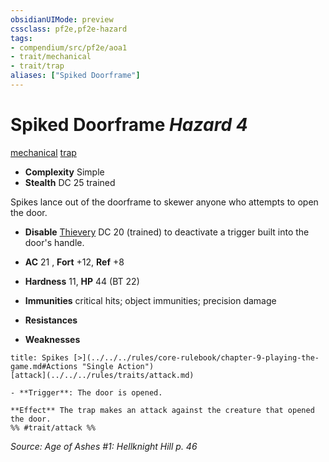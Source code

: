 ```yaml
---
obsidianUIMode: preview
cssclass: pf2e,pf2e-hazard
tags:
- compendium/src/pf2e/aoa1
- trait/mechanical
- trait/trap
aliases: ["Spiked Doorframe"]
---
```

# Spiked Doorframe *Hazard 4*  
[mechanical](../../../Rules/traits/mechanical.md)  [trap](../../../Rules/traits/trap.md)  

- **Complexity** Simple
- **Stealth** DC 25 trained  

Spikes lance out of the doorframe to skewer anyone who attempts to open the door.

- **Disable** [Thievery](../../skills.md#Thievery) DC 20 (trained) to deactivate a trigger built into the door's handle.  

- **AC** 21 , **Fort** +12, **Ref** +8
- **Hardness** 11, **HP** 44 (BT 22)
- **Immunities** critical hits; object immunities; precision damage
- **Resistances** 
- **Weaknesses** 
     
```ad-embed-ability
title: Spikes [>](../../../rules/core-rulebook/chapter-9-playing-the-game.md#Actions "Single Action")
[attack](../../../rules/traits/attack.md)  

- **Trigger**: The door is opened.

**Effect** The trap makes an attack against the creature that opened the door.  
%% #trait/attack %%
```

*Source: Age of Ashes #1: Hellknight Hill p. 46*
